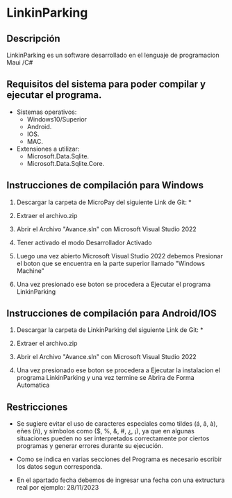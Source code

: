 # LinkinParking

## Descripción 

LinkinParking es un software desarrollado en el lenguaje de programacion Maui /C# 

## Requisitos del sistema para poder compilar y ejecutar el programa.
* Sistemas operativos:
  * Windows10/Superior
  * Android.
  * IOS.
  * MAC.
* Extensiones a utilizar:
  * Microsoft.Data.Sqlite.
  * Microsoft.Data.Sqlite.Core.

## Instrucciones de compilación para Windows
1. Descargar la carpeta de MicroPay del siguiente Link de Git: 
   * 

2. Extraer el archivo.zip

3. Abrir el Archivo "Avance.sln" con Microsoft Visual Studio 2022

4. Tener activado el modo Desarrollador Activado

5. Luego una vez abierto Microsoft Visual Studio 2022  debemos Presionar el boton que se encuentra en la parte superior llamado "Windows Machine"

6. Una vez presionado ese boton se procedera a Ejecutar el programa
LinkinParking

## Instrucciones de compilación para Android/IOS
1. Descargar la carpeta de LinkinParking del siguiente Link de Git: 
   * 

2. Extraer el archivo.zip

3. Abrir el Archivo "Avance.sln" con Microsoft Visual Studio 2022
4. Una vez presionado ese boton se procedera a Ejecutar la instalacion el programa LinkinParking y una vez termine se Abrira de Forma Automatica
   



## Restricciones
* Se sugiere evitar el uso de caracteres especiales como tildes (á, â, à), eñes (ñ), y símbolos como ($, %, &, #, ¿, ¡), ya que en algunas situaciones pueden no ser interpretados correctamente por ciertos programas y generar errores durante su ejecución.

* Como se indica en varias secciones del Programa es necesario escribir los datos segun corresponda.

* En el apartado fecha debemos de ingresar una fecha con una extructura real por ejemplo: 28/11/2023

